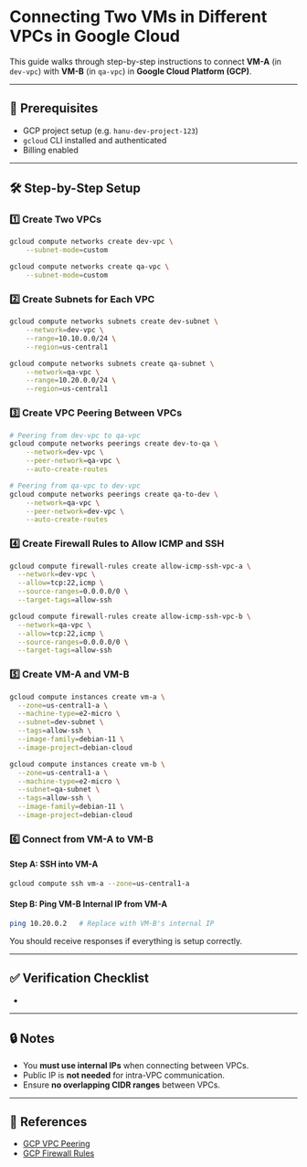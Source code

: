 # Connecting Two VMs in Different VPCs in Google Cloud

This guide walks through step-by-step instructions to connect **VM-A** (in `dev-vpc`) with **VM-B** (in `qa-vpc`) in **Google Cloud Platform (GCP)**.

---

## 📌 Prerequisites

- GCP project setup (e.g. `hanu-dev-project-123`)
- `gcloud` CLI installed and authenticated
- Billing enabled

---

## 🛠️ Step-by-Step Setup

### 1️⃣ Create Two VPCs

```bash
gcloud compute networks create dev-vpc \
    --subnet-mode=custom

gcloud compute networks create qa-vpc \
    --subnet-mode=custom
```

### 2️⃣ Create Subnets for Each VPC

```bash
gcloud compute networks subnets create dev-subnet \
    --network=dev-vpc \
    --range=10.10.0.0/24 \
    --region=us-central1

gcloud compute networks subnets create qa-subnet \
    --network=qa-vpc \
    --range=10.20.0.0/24 \
    --region=us-central1
```

### 3️⃣ Create VPC Peering Between VPCs

```bash
# Peering from dev-vpc to qa-vpc
gcloud compute networks peerings create dev-to-qa \
    --network=dev-vpc \
    --peer-network=qa-vpc \
    --auto-create-routes

# Peering from qa-vpc to dev-vpc
gcloud compute networks peerings create qa-to-dev \
    --network=qa-vpc \
    --peer-network=dev-vpc \
    --auto-create-routes
```

### 4️⃣ Create Firewall Rules to Allow ICMP and SSH

```bash
gcloud compute firewall-rules create allow-icmp-ssh-vpc-a \
  --network=dev-vpc \
  --allow=tcp:22,icmp \
  --source-ranges=0.0.0.0/0 \
  --target-tags=allow-ssh

gcloud compute firewall-rules create allow-icmp-ssh-vpc-b \
  --network=qa-vpc \
  --allow=tcp:22,icmp \
  --source-ranges=0.0.0.0/0 \
  --target-tags=allow-ssh
```

### 5️⃣ Create VM-A and VM-B

```bash
gcloud compute instances create vm-a \
  --zone=us-central1-a \
  --machine-type=e2-micro \
  --subnet=dev-subnet \
  --tags=allow-ssh \
  --image-family=debian-11 \
  --image-project=debian-cloud

gcloud compute instances create vm-b \
  --zone=us-central1-a \
  --machine-type=e2-micro \
  --subnet=qa-subnet \
  --tags=allow-ssh \
  --image-family=debian-11 \
  --image-project=debian-cloud
```

### 6️⃣ Connect from VM-A to VM-B

#### Step A: SSH into VM-A

```bash
gcloud compute ssh vm-a --zone=us-central1-a
```

#### Step B: Ping VM-B Internal IP from VM-A

```bash
ping 10.20.0.2   # Replace with VM-B's internal IP
```

You should receive responses if everything is setup correctly.

---

## ✅ Verification Checklist

-

---

## 🔒 Notes

- You **must use internal IPs** when connecting between VPCs.
- Public IP is **not needed** for intra-VPC communication.
- Ensure **no overlapping CIDR ranges** between VPCs.

---

## 📘 References

- [GCP VPC Peering](https://cloud.google.com/vpc/docs/vpc-peering)
- [GCP Firewall Rules](https://cloud.google.com/vpc/docs/firewalls)

